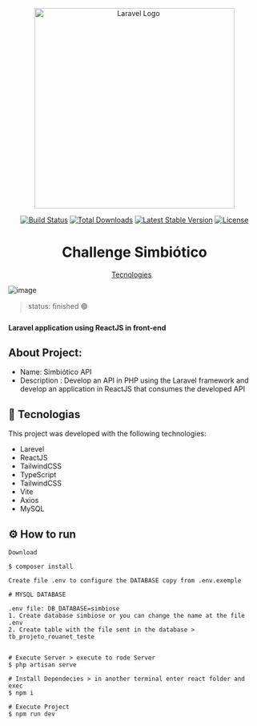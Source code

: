 <p align="center"><a href="https://laravel.com" target="_blank"><img src="https://raw.githubusercontent.com/laravel/art/master/logo-lockup/5%20SVG/2%20CMYK/1%20Full%20Color/laravel-logolockup-cmyk-red.svg" width="400" alt="Laravel Logo"></a>



<p align="center">
<a href="https://github.com/laravel/framework/actions"><img src="https://github.com/laravel/framework/workflows/tests/badge.svg" alt="Build Status"></a>
<a href="https://packagist.org/packages/laravel/framework"><img src="https://img.shields.io/packagist/dt/laravel/framework" alt="Total Downloads"></a>
<a href="https://packagist.org/packages/laravel/framework"><img src="https://img.shields.io/packagist/v/laravel/framework" alt="Latest Stable Version"></a>
<a href="https://packagist.org/packages/laravel/framework"><img src="https://img.shields.io/packagist/l/laravel/framework" alt="License"></a>
</p>
<h1 align="center">Challenge Simbiótico</h1>

<p align="center">
  <a href="#-tecnologias">Tecnologies</a>&nbsp;&nbsp;&nbsp;
</p>

![image](https://user-images.githubusercontent.com/100092279/221934132-0aa77d7e-0a9b-4b3b-bcb0-c60d13cf89ff.png)

> status: finished 🟢

#### Laravel application using ReactJS in front-end

## About Project: 

+ Name: Simbiótico API
+ Description :  Develop an API in PHP using the Laravel framework and develop an application in ReactJS that consumes the developed API


## 🚀 Tecnologias

This project was developed with the following technologies:

- Larevel
- ReactJS
- TailwindCSS
- TypeScript
- TailwindCSS
- Vite
- Axios
- MySQL

## ⚙️ How to run

```
Download

$ composer install

Create file .env to configure the DATABASE copy from .env.exemple

# MYSQL DATABASE 

.env file: DB_DATABASE=simbiose
1. Create database simbiose or you can change the name at the file .env
2. Create table with the file sent in the database > tb_projeto_rouanet_teste


# Execute Server > execute to rode Server
$ php artisan serve 

# Install Dependecies > in another terminal enter react folder and exec
$ npm i

# Execute Project
$ npm run dev

```
